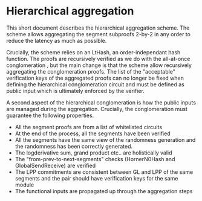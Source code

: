 # Hierarchical aggregation

This short document describes the hierarchical aggregation scheme. The scheme
allows aggregating the segment subproofs 2-by-2 in any order to reduce the 
latency as much as possible.

Crucially, the scheme relies on an LtHash, an order-independant hash function. 
The proofs are recursively verified as we do with the all-at-once conglomeration
, but the main change is that the scheme allow recursively aggregating the 
conglomeration proofs. The list of the "acceptable" verification keys of the 
aggregated proofs can no longer be fixed when defining the hierarchical 
conglomeration circuit and must be defined as public input which is ultimately
enforced by the verifier.

A second aspect of the hierarchical conglomeration is how the public inputs are
managed during the aggregation. Crucially, the conglomeration must guarantee the
following properties.

- All the segment proofs are from a list of whitelisted circuits
- At the end of the process, all the segments have been verified
- All the segments have the same view of the randomness generation and the
    randomness has been correctly generated.
- The logderivative sum, grand product etc.. are holistically valid
- The "from-prev-to-next-segments" checks (HornerN0Hash and GlobalSendReceive) 
    are verified
- The LPP commitments are consistent between GL and LPP of the same segments and 
    the pair should have verification keys for the same module
- The functional inputs are propagated up through the aggregation steps

